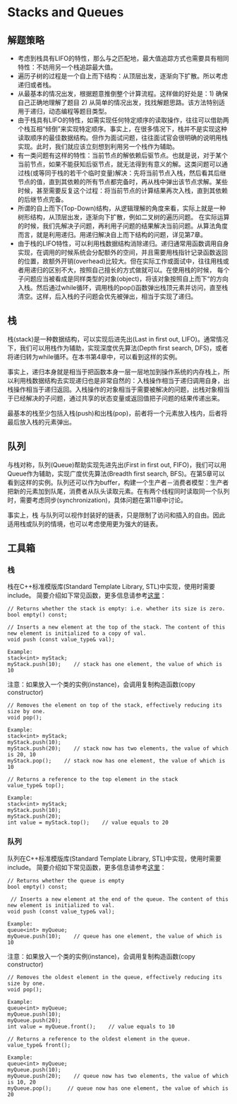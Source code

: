# Stacks and Queues

## 解题策略

+ 考虑到栈具有LIFO的特性，那么与之匹配地，最大值追踪方式也需要具有相同特性：不妨用另一个栈追踪最大值。
+ 遍历子树的过程是一个自上而下结构：从顶层出发，逐渐向下扩散。所以考虑递归或者栈。
+ 从最基本的情况出发，根据题意推倒整个计算流程。这样做的好处是：1) 确保自己正确地理解了题目 2) 从简单的情况出发，找找解题思路。该方法特别适用于递归，动态编程等题目类型。
+ 由于栈具有LIFO的特性，如需实现任何特定顺序的读取操作，往往可以借助两个栈互相“倾倒”来实现特定顺序。事实上，在很多情况下，栈并不是实现这种读取顺序的最佳数据结构。但作为面试问题，往往面试官会很明确的说明用栈实现。此时，我们就应该立刻想到利用另一个栈作为辅助。
+ 有一类问题有这样的特性：当前节点的解依赖后驱节点。也就是说，对于某个当前节点，如果不能获知后驱节点，就无法得到有意义的解。这类问题可以通过栈(或等同于栈的若干个临时变量)解决：先将当前节点入栈，然后看其后继节点的值，直到其依赖的所有节点都完备时，再从栈中弹出该节点求解。某些时候，甚至需要反复这个过程：将当前节点的计算结果再次入栈，直到其依赖的后继节点完备。
+ 所谓的自上而下(Top-Down)结构，从逻辑理解的角度来看，实际上就是一种树形结构，从顶层出发，逐渐向下扩散，例如二叉树的遍历问题。 在实际运算的时候，我们先解决子问题，再利用子问题的结果解决当前问题。从算法角度而言，就是利用递归。用递归解决自上而下结构的问题，详见第7章。
+ 由于栈的LIFO特性，可以利用栈数据结构消除递归。递归通常用函数调用自身实现，在调用的时候系统会分配额外的空间，并且需要用栈指针记录函数返回的位置，故额外开销(overhead)比较大。但在实际工作或面试中，往往用栈或者用递归的区别不大，按照自己擅长的方式做就可以。在使用栈的时候， 每个子问题应当被看成是同样类型的对象(object)，将该对象按照自上而下“的方向入栈。然后通过while循环，调用栈的pop()函数弹出栈顶元素并访问，直至栈清空。这样，后入栈的子问题会优先被弹出，相当于实现了递归。

## 栈

栈(stack)是一种数据结构，可以实现后进先出(Last in first out, LIFO)。通常情况下，我们可以用栈作为辅助，实现深度优先算法(Depth first search, DFS)，或者将递归转为while循环。在本书第4章中，可以看到这样的实例。

事实上，递归本身就是相当于把函数本身一层一层地加到操作系统的内存栈上，所以利用栈数据结构去实现递归也是非常自然的：入栈操作相当于递归调用自身，出栈操作相当于递归返回。入栈操作的对象相当于需要被解决的问题，出栈对象相当于已经解决的子问题，通过共享的状态变量或返回值把子问题的结果传递出来。

最基本的栈至少包括入栈(push)和出栈(pop)，前者将一个元素放入栈内，后者将最后放入栈的元素弹出。

## 队列

与栈对称，队列(Queue)帮助实现先进先出(First in first out, FIFO)，我们可以用Queue作为辅助，实现广度优先算法(Breadth first search, BFS)。在第5章可以看到这样的实例。队列还可以作为buffer，构建一个生产者－消费者模型：生产者把新的元素加到队尾，消费者从队头读取元素。在有两个线程同时读取同一个队列时，需要考虑同步(synchronization)，具体问题在第11章中讨论。

事实上，栈 与队列可以视作封装好的链表，只是限制了访问和插入的自由。因此适用栈或队列的情境，也可以考虑使用更为强大的链表。

## 工具箱

### 栈

栈在C++标准模版库(Standard Template Library, STL)中实现，使用时需要include<stack>。 简要介绍如下常见函数，更多信息请参考[这里](http://www.cplusplus.com/reference/stack/stack/)：

```
// Returns whether the stack is empty: i.e. whether its size is zero.
bool empty() const;    

// Inserts a new element at the top of the stack. The content of this new element is initialized to a copy of val.
void push (const value_type& val);    

Example:
stack<int> myStack;
myStack.push(10);    // stack has one element, the value of which is 10
```

注意：如果放入一个类的实例(instance)，会调用复制构造函数(copy constructor)

```
// Removes the element on top of the stack, effectively reducing its size by one.
void pop();    

Example:
stack<int> myStack;
myStack.push(10);
myStack.push(20);    // stack now has two elements, the value of which is 20, 10
myStack.pop();    // stack now has one element, the value of which is 10

// Returns a reference to the top element in the stack
value_type& top();    

Example:
stack<int> myStack;
myStack.push(10);
myStack.push(20);
int value = myStack.top();    // value equals to 20
```

### 队列

队列在C++标准模版库(Standard Template Library, STL)中实现，使用时需要include<queue>。 简要介绍如下常见函数，更多信息请参考[这里](http://www.cplusplus.com/reference/queue/queue/)：

```
// Returns whether the queue is empty
bool empty() const;    

 // Inserts a new element at the end of the queue. The content of this new element is initialized to val.
void push (const value_type& val);   

Example:
queue<int> myQueue;
myQueue.push(10);    // queue has one element, the value of which is 10
```

注意：如果放入一个类的实例(instance)，会调用复制构造函数(copy constructor)

```
// Removes the oldest element in the queue, effectively reducing its size by one.
void pop();    

Example:
queue<int> myQueue;
myQueue.push(10);
myQueue.push(20);
int value = myQueue.front();    // value equals to 10

// Returns a reference to the oldest element in the queue.
value_type& front();    

Example:
queue<int> myQueue;
myQueue.push(10);
myQueue.push(20);    // queue now has two elements, the value of which is 10, 20
myQueue.pop();     // queue now has one element, the value of which is 20
```

